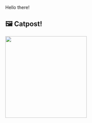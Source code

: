 Hello there!



## 🖼️ Catpost!

<sub>
    <img src="https://cdn2.thecatapi.com/images/PTrRYV0PR.jpg" height="256">
</sub>

